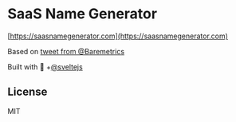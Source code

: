 # SaaS Name Generator

[https://saasnamegenerator.com](https://saasnamegenerator.com)

Based on [tweet from @Baremetrics](https://twitter.com/Baremetrics/status/1276543395008307201)

Built with 💙 +[@sveltejs](https://twitter.com/sveltejs)

## License

MIT
